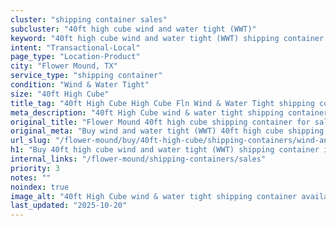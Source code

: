 ```yaml
---
cluster: "shipping container sales"
subcluster: "40ft high cube wind and water tight (WWT)"
keyword: "40ft high cube wind and water tight (WWT) shipping container for sale Flower Mound, TX"
intent: "Transactional-Local"
page_type: "Location-Product"
city: "Flower Mound, TX"
service_type: "shipping container"
condition: "Wind & Water Tight"
size: "40ft High Cube"
title_tag: "40ft High Cube High Cube Fln Wind & Water Tight shipping container Sales in Flower Mound | LC Container"
meta_description: "40ft High Cube wind & water tight shipping container sales in Flower Mound. High cube containers with extra height. Fast delivery, competitive pricing. Serving shipping containers area. Quote ID: J0K. Call (214) 524-4168 for your free quote today."
original_title: "Flower Mound 40ft high cube shipping container for sale | LC"
original_meta: "Buy wind and water tight (WWT) 40ft high cube shipping container sale with local delivery in Flower Mound, TX. LC Container — local Since 2003. Request a fast quote today."
url_slug: "/flower-mound/buy/40ft-high-cube/shipping-containers/wind-and-water-tight-wwt"
h1: "Buy 40ft high cube wind and water tight (WWT) shipping container in Flower Mound"
internal_links: "/flower-mound/shipping-containers/sales"
priority: 3
notes: ""
noindex: true
image_alt: "40ft High Cube wind & water tight shipping container available for delivery in Flower Mound"
last_updated: "2025-10-20"
---
```


<!-- TODO: Add unique city/inventory copy, images, and internal links here. -->
